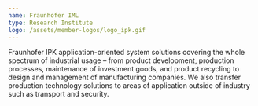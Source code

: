 ```yaml
---
name: Fraunhofer IML
type: Research Institute
logo: /assets/member-logos/logo_ipk.gif
---
```

Fraunhofer IPK application-oriented system solutions covering the whole spectrum of industrial usage – from product development, production processes, maintenance of investment goods, and product recycling to design and management of manufacturing companies. We also transfer production technology solutions to areas of application outside of industry such as transport and security.